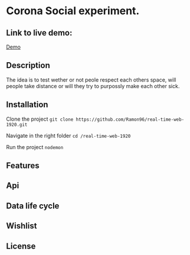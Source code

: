 # Corona Social experiment.

<!-- Add a link to your live demo in Github Pages 🌐-->
## Link to live demo:
[Demo](https://rule-the-world.herokuapp.com/social)

<!-- ☝️ replace this description with a description of your own work -->
## Description
The idea is to test wether or not peole respect each others space, will people take distance or will they try to purpossly make each other sick. 

<!-- Add a nice image here at the end of the week, showing off your shiny frontend 📸 -->

<!-- Maybe a table of contents here? 📚 -->

<!-- How about a section that describes how to install this project? 🤓 -->
## Installation
Clone the project
`git clone https://github.com/Ramon96/real-time-web-1920.git`

Navigate in the right folder
`cd /real-time-web-1920`


Run the project
`nodemon`

<!-- ...but how does one use this project? What are its features 🤔 -->
## Features

<!-- What external data source is featured in your project and what are its properties 🌠 -->
## Api

<!-- This would be a good place for your data life cycle ♻️-->
## Data life cycle

<!-- Maybe a checklist of done stuff and stuff still on your wishlist? ✅ -->
## Wishlist

<!-- How about a license here? 📜  -->
## License
